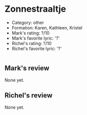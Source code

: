 # Zonnestraaltje

 * Category: other
 * Formation: Karen, Kathleen, Kristel
 * Mark's rating: ?/10
 * Mark's favorite lyric: '?'
 * Richel's rating: ?/10
 * Richel's favorite lyric: '?'

```

```

## Mark's review

None yet.

## Richel's review

None yet.
